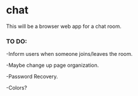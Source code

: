 # chat
This will be a browser web app for a chat room.

### TO DO:

-Inform users when someone joins/leaves the room.

-Maybe change up page organization.

-Password Recovery.

-Colors?

